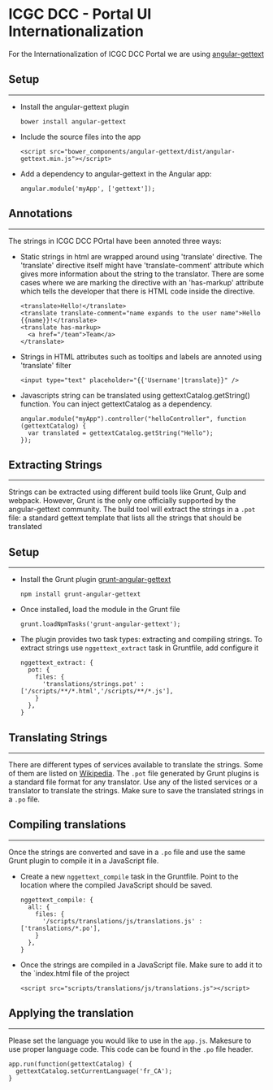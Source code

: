 # ICGC DCC - Portal UI Internationalization

For the Internationalization of ICGC DCC Portal we are using 
[angular-gettext](https://github.com/rubenv/angular-gettext)

## Setup
---

- Install the angular-gettext plugin

	```
	bower install angular-gettext
	```

- Include the source files into the app

	```
	<script src="bower_components/angular-gettext/dist/angular-gettext.min.js"></script>
	```

- Add a dependency to angular-gettext in the Angular app:
	```
	angular.module('myApp', ['gettext']);
	```

## Annotations
---

The strings in ICGC DCC POrtal have been annoted three ways:

- Static strings in html are wrapped around using 'translate' directive. The 'translate'
directive itself might have 'translate-comment' attribute which gives more information
about the string to the translator. There are some cases where we are marking the directive
with an 'has-markup' attribute which tells the developer that there is HTML code inside the directive.

	```
	<translate>Hello!</translate>
	<translate translate-comment="name expands to the user name">Hello {{name}}!</translate>
	<translate has-markup>
	  <a href="/team">Team</a>
	</translate>
	```

- Strings in HTML attributes such as tooltips and labels are annoted using 'translate' filter

	```
	<input type="text" placeholder="{{'Username'|translate}}" />
	```

- Javascripts string can be translated using gettextCatalog.getString() function. You can inject
gettextCatalog as a dependency.

	```
	angular.module("myApp").controller("helloController", function (gettextCatalog) {
      var translated = gettextCatalog.getString("Hello");
    });
	```

## Extracting Strings
---

Strings can be extracted using different build tools like Grunt, Gulp and webpack. However, Grunt
is the only one officially supported by the angular-gettext community. The build tool will extract
the strings in a `.pot` file: a standard gettext template that lists all the strings that should be
translated

## Setup
---

- Install the Grunt plugin [grunt-angular-gettext](https://www.npmjs.com/package/grunt-angular-gettext)

	```
	npm install grunt-angular-gettext
	```

- Once installed, load the module in the Grunt file

	```
	grunt.loadNpmTasks('grunt-angular-gettext');
	```

- The plugin provides two task types: extracting and compiling strings. To extract
strings use `nggettext_extract` task in Gruntfile, add configure it

	```
	nggettext_extract: {
	  pot: {
	    files: {
		  'translations/strings.pot' : ['/scripts/**/*.html','/scripts/**/*.js'],
		}
	  },
	}
	```

## Translating Strings
---

There are different types of services available to translate the strings. Some of them
are listed on [Wikipedia](http://en.wikipedia.org/wiki/Gettext#See_also). The `.pot` file 
generated by Grunt plugins is a standard file format for any translator. Use any of the
listed services or a translator to translate the strings. Make sure to save the translated
strings in a `.po` file.

## Compiling translations
---

Once the strings are converted and save in a `.po` file and use the same Grunt plugin to 
compile it in a JavaScript file.

- Create a new `nggettext_compile` task in the Gruntfile. Point to the location where 
the compiled JavaScript should be saved.

	```
	nggettext_compile: {
	  all: {
	    files: {
		  '/scripts/translations/js/translations.js' : ['translations/*.po'],
		}
	  },
	}
	```

- Once the strings are compiled in a JavaScript file. Make sure to add it to the `index.html
file of the project

	```
	<script src="scripts/translations/js/translations.js"></script>
	```

## Applying the translation
---

Please set the language you would like to use in the `app.js`. Makesure to use proper 
language code. This code can be found in the `.po` file header.

	
	app.run(function(gettextCatalog) {
	  gettextCatalog.setCurrentLanguage('fr_CA');
	}
	